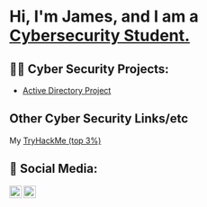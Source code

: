 # Hi, I'm James, and I am a <a href="https://www.linkedin.com/in/james-rapier/">Cybersecurity Student.</a>

## 👨‍💻 Cyber Security Projects:
- <a href="https://github.com/GhostinMi/active_directory_project">Active Directory Project</a>

## Other Cyber Security Links/etc
My <a href="https://tryhackme.com/p/GhostMi">TryHackMe (top 3%)</a>

## 🤳 Social Media:

[<img align="left" alt="Rapier | Twitter" width="22px" src="https://cdn.jsdelivr.net/npm/simple-icons@v3/icons/twitter.svg" />][twitter]
[<img align="left" alt="Rapier | LinkedIn" width="22px" src="https://cdn.jsdelivr.net/npm/simple-icons@v3/icons/linkedin.svg" />][linkedin]

[twitter]: https://twitter.com/GhostMiRMP
[linkedin]: https://www.linkedin.com/in/james-rapier/

<!--
**/GhostinMi/GhostinMi** is a ✨ _special_ ✨ repository because its `README.md` (this file) appears on your GitHub profile.

Here are some ideas to get you started:

- 🔭 I’m currently working on ...
- 🌱 I’m currently learning ...
- 👯 I’m looking to collaborate on ...
- 🤔 I’m looking for help with ...
- 💬 Ask me about ...
- 📫 How to reach me: ...
- 😄 Pronouns: ...
- ⚡ Fun fact: ...
-->
